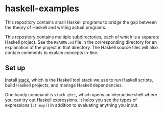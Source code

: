 # haskell-examples

This repository contains small Haskell programs to bridge the gap between
the theory of Haskell and writing actual programs.

This repository contains multiple subdirectories, each of which is a separate
Haskell project. See the `README.md` file in the corresponding directory for
an explanation of the project in that directory. The Haskell source files will
also contain comments to explain concepts in-line.

## Set up

Install [stack](https://docs.haskellstack.org/en/stable/install_and_upgrade/),
which is the Haskell tool stack we use to run Haskell scripts, build Haskell
projects, and manage Haskell dependencies.

One handy command is `stack ghci`, which opens an interactive shell where
you can try out Haskell expressions. It helps you see the types of expressions
(`:t expr`) in addition to evaluating anything you input.
